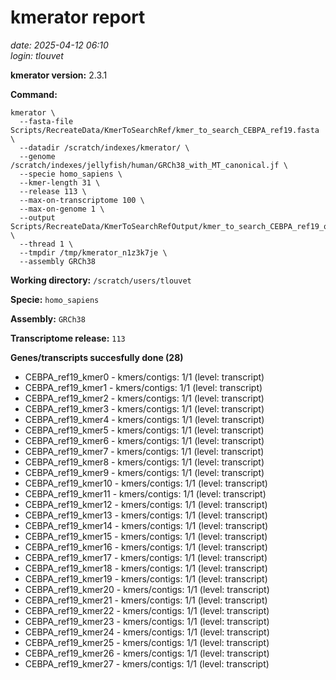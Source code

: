 # kmerator report
*date: 2025-04-12 06:10*  
*login: tlouvet*

**kmerator version:** 2.3.1

**Command:**

```
kmerator \
  --fasta-file Scripts/RecreateData/KmerToSearchRef/kmer_to_search_CEBPA_ref19.fasta \
  --datadir /scratch/indexes/kmerator/ \
  --genome /scratch/indexes/jellyfish/human/GRCh38_with_MT_canonical.jf \
  --specie homo_sapiens \
  --kmer-length 31 \
  --release 113 \
  --max-on-transcriptome 100 \
  --max-on-genome 1 \
  --output Scripts/RecreateData/KmerToSearchRefOutput/kmer_to_search_CEBPA_ref19_output \
  --thread 1 \
  --tmpdir /tmp/kmerator_n1z3k7je \
  --assembly GRCh38
```

**Working directory:** `/scratch/users/tlouvet`

**Specie:** `homo_sapiens`

**Assembly:** `GRCh38`

**Transcriptome release:** `113`

**Genes/transcripts succesfully done (28)**

- CEBPA_ref19_kmer0 - kmers/contigs: 1/1 (level: transcript)
- CEBPA_ref19_kmer1 - kmers/contigs: 1/1 (level: transcript)
- CEBPA_ref19_kmer2 - kmers/contigs: 1/1 (level: transcript)
- CEBPA_ref19_kmer3 - kmers/contigs: 1/1 (level: transcript)
- CEBPA_ref19_kmer4 - kmers/contigs: 1/1 (level: transcript)
- CEBPA_ref19_kmer5 - kmers/contigs: 1/1 (level: transcript)
- CEBPA_ref19_kmer6 - kmers/contigs: 1/1 (level: transcript)
- CEBPA_ref19_kmer7 - kmers/contigs: 1/1 (level: transcript)
- CEBPA_ref19_kmer8 - kmers/contigs: 1/1 (level: transcript)
- CEBPA_ref19_kmer9 - kmers/contigs: 1/1 (level: transcript)
- CEBPA_ref19_kmer10 - kmers/contigs: 1/1 (level: transcript)
- CEBPA_ref19_kmer11 - kmers/contigs: 1/1 (level: transcript)
- CEBPA_ref19_kmer12 - kmers/contigs: 1/1 (level: transcript)
- CEBPA_ref19_kmer13 - kmers/contigs: 1/1 (level: transcript)
- CEBPA_ref19_kmer14 - kmers/contigs: 1/1 (level: transcript)
- CEBPA_ref19_kmer15 - kmers/contigs: 1/1 (level: transcript)
- CEBPA_ref19_kmer16 - kmers/contigs: 1/1 (level: transcript)
- CEBPA_ref19_kmer17 - kmers/contigs: 1/1 (level: transcript)
- CEBPA_ref19_kmer18 - kmers/contigs: 1/1 (level: transcript)
- CEBPA_ref19_kmer19 - kmers/contigs: 1/1 (level: transcript)
- CEBPA_ref19_kmer20 - kmers/contigs: 1/1 (level: transcript)
- CEBPA_ref19_kmer21 - kmers/contigs: 1/1 (level: transcript)
- CEBPA_ref19_kmer22 - kmers/contigs: 1/1 (level: transcript)
- CEBPA_ref19_kmer23 - kmers/contigs: 1/1 (level: transcript)
- CEBPA_ref19_kmer24 - kmers/contigs: 1/1 (level: transcript)
- CEBPA_ref19_kmer25 - kmers/contigs: 1/1 (level: transcript)
- CEBPA_ref19_kmer26 - kmers/contigs: 1/1 (level: transcript)
- CEBPA_ref19_kmer27 - kmers/contigs: 1/1 (level: transcript)
